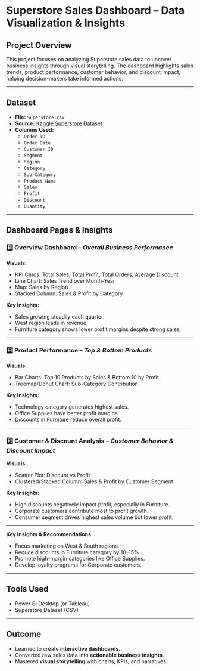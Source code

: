 # Superstore Sales Dashboard – Data Visualization & Insights

## Project Overview
This project focuses on analyzing Superstore sales data to uncover business insights through visual storytelling. The dashboard highlights sales trends, product performance, customer behavior, and discount impact, helping decision-makers take informed actions.

---

## Dataset
- **File:** `Superstore.csv`  
- **Source:** [Kaggle Superstore Dataset](https://www.kaggle.com/datasets/vivek468/superstore-dataset-final)  
- **Columns Used:**  
  - `Order ID`  
  - `Order Date`  
  - `Customer ID`  
  - `Segment`  
  - `Region`  
  - `Category`  
  - `Sub-Category`  
  - `Product Name`  
  - `Sales`  
  - `Profit`  
  - `Discount`  
  - `Quantity`  

---

## Dashboard Pages & Insights

### 1️⃣ Overview Dashboard – *Overall Business Performance*
**Visuals:**  
- KPI Cards: Total Sales, Total Profit, Total Orders, Average Discount  
- Line Chart: Sales Trend over Month-Year  
- Map: Sales by Region  
- Stacked Column: Sales & Profit by Category  

**Key Insights:**  
- Sales growing steadily each quarter.  
- West region leads in revenue.  
- Furniture category shows lower profit margins despite strong sales.  

---

### 2️⃣ Product Performance – *Top & Bottom Products*
**Visuals:**  
- Bar Charts: Top 10 Products by Sales & Bottom 10 by Profit  
- Treemap/Donut Chart: Sub-Category Contribution  

**Key Insights:**  
- Technology category generates highest sales.  
- Office Supplies have better profit margins.  
- Discounts in Furniture reduce overall profit.  

---

### 3️⃣ Customer & Discount Analysis – *Customer Behavior & Discount Impact*
**Visuals:**  
- Scatter Plot: Discount vs Profit  
- Clustered/Stacked Column: Sales & Profit by Customer Segment  

**Key Insights:**  
- High discounts negatively impact profit, especially in Furniture.  
- Corporate customers contribute most to profit growth.  
- Consumer segment drives highest sales volume but lower profit.  

---

**Key Insights & Recommendations:**  
- Focus marketing on West & South regions.  
- Reduce discounts in Furniture category by 10–15%.  
- Promote high-margin categories like Office Supplies.  
- Develop loyalty programs for Corporate customers.  

---

## Tools Used
- Power BI Desktop (or Tableau)  
- Superstore Dataset (CSV)

---

## Outcome
- Learned to create **interactive dashboards**.  
- Converted raw sales data into **actionable business insights**.  
- Mastered **visual storytelling** with charts, KPIs, and narratives.

